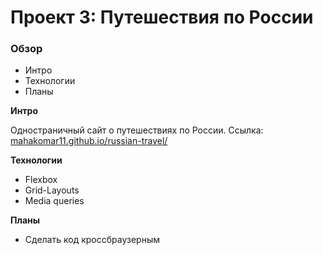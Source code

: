# Проект 3: Путешествия по России

### Обзор
* Интро
* Технологии
* Планы

**Интро**

Одностраничный сайт о путешествиях по России. Ссылка: [mahakomar11.github.io/russian-travel/](https://mahakomar11.github.io/russian-travel/)

**Технологии**

* Flexbox
* Grid-Layouts
* Media queries

**Планы**

* Сделать код кроссбраузерным
